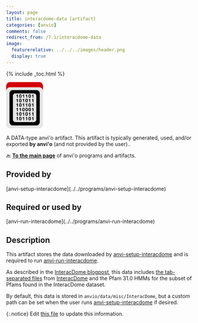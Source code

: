 ```yaml
---
layout: page
title: interacdome-data [artifact]
categories: [anvio]
comments: false
redirect_from: /7.1/interacdome-data
image:
  featurerelative: ../../../images/header.png
  display: true
---
```



{% include _toc.html %}


<img src="../../images/icons/DATA.png" alt="DATA" style="width:100px; border:none" />

A DATA-type anvi'o artifact. This artifact is typically generated, used, and/or exported **by anvi'o** (and not provided by the user)..

🔙 **[To the main page](../../)** of anvi'o programs and artifacts.

## Provided by


<p style="text-align: left" markdown="1"><span class="artifact-p">[anvi-setup-interacdome](../../programs/anvi-setup-interacdome)</span></p>


## Required or used by


<p style="text-align: left" markdown="1"><span class="artifact-r">[anvi-run-interacdome](../../programs/anvi-run-interacdome)</span></p>


## Description

This artifact stores the data downloaded by <span class="artifact-n">[anvi-setup-interacdome](/help/7.1/programs/anvi-setup-interacdome)</span> and is required to run <span class="artifact-n">[anvi-run-interacdome](/help/7.1/programs/anvi-run-interacdome)</span>.

As described in the [InteracDome blogpost](https://merenlab.org/2020/07/22/interacdome/#anvi-setup-interacdome), this data includes [the tab-separated files](https://interacdome.princeton.edu/#tab-6136-4) from [InteracDome](https://interacdome.princeton.edu/) and the Pfam 31.0 HMMs for the subset of Pfams found in the InteracDome dataset.

By default, this data is stored in `anvio/data/misc/InteracDome`, but a custom path can be set when the user runs <span class="artifact-n">[anvi-setup-interacdome](/help/7.1/programs/anvi-setup-interacdome)</span> if desired.



{:.notice}
Edit [this file](https://github.com/merenlab/anvio/tree/master/anvio/docs/artifacts/interacdome-data.md) to update this information.

